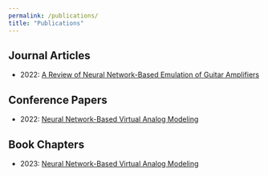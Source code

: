```yaml
---
permalink: /publications/
title: "Publications"
---
```


## Journal Articles

- 2022: [A Review of Neural Network-Based Emulation of Guitar Amplifiers](https://www.mdpi.com/2076-3417/12/12/5894)

## Conference Papers

- 2022: [Neural Network-Based Virtual Analog Modeling](https://inria.hal.science/hal-03852692) 

## Book Chapters

- 2023: [Neural Network-Based Virtual Analog Modeling](https://link.springer.com/chapter/10.1007/978-3-031-42616-2_5)
